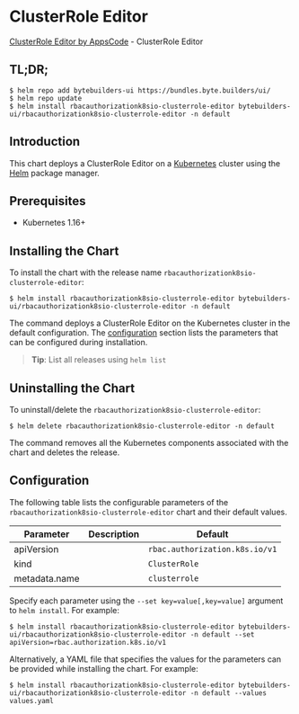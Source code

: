 # ClusterRole Editor

[ClusterRole Editor by AppsCode](https://byte.builders) - ClusterRole Editor

## TL;DR;

```console
$ helm repo add bytebuilders-ui https://bundles.byte.builders/ui/
$ helm repo update
$ helm install rbacauthorizationk8sio-clusterrole-editor bytebuilders-ui/rbacauthorizationk8sio-clusterrole-editor -n default
```

## Introduction

This chart deploys a ClusterRole Editor on a [Kubernetes](http://kubernetes.io) cluster using the [Helm](https://helm.sh) package manager.

## Prerequisites

- Kubernetes 1.16+

## Installing the Chart

To install the chart with the release name `rbacauthorizationk8sio-clusterrole-editor`:

```console
$ helm install rbacauthorizationk8sio-clusterrole-editor bytebuilders-ui/rbacauthorizationk8sio-clusterrole-editor -n default
```

The command deploys a ClusterRole Editor on the Kubernetes cluster in the default configuration. The [configuration](#configuration) section lists the parameters that can be configured during installation.

> **Tip**: List all releases using `helm list`

## Uninstalling the Chart

To uninstall/delete the `rbacauthorizationk8sio-clusterrole-editor`:

```console
$ helm delete rbacauthorizationk8sio-clusterrole-editor -n default
```

The command removes all the Kubernetes components associated with the chart and deletes the release.

## Configuration

The following table lists the configurable parameters of the `rbacauthorizationk8sio-clusterrole-editor` chart and their default values.

|   Parameter   | Description |                  Default                  |
|---------------|-------------|-------------------------------------------|
| apiVersion    |             | <code>rbac.authorization.k8s.io/v1</code> |
| kind          |             | <code>ClusterRole</code>                  |
| metadata.name |             | <code>clusterrole</code>                  |


Specify each parameter using the `--set key=value[,key=value]` argument to `helm install`. For example:

```console
$ helm install rbacauthorizationk8sio-clusterrole-editor bytebuilders-ui/rbacauthorizationk8sio-clusterrole-editor -n default --set apiVersion=rbac.authorization.k8s.io/v1
```

Alternatively, a YAML file that specifies the values for the parameters can be provided while
installing the chart. For example:

```console
$ helm install rbacauthorizationk8sio-clusterrole-editor bytebuilders-ui/rbacauthorizationk8sio-clusterrole-editor -n default --values values.yaml
```

